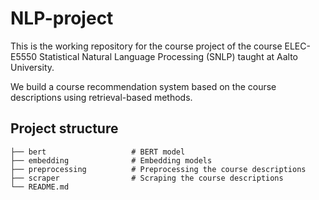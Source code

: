 # NLP-project

This is the working repository for the course project of the course ELEC-E5550
Statistical Natural Language Processing (SNLP) taught at Aalto University.

We build a course recommendation system based on the course descriptions using
retrieval-based methods.

## Project structure

```
├── bert                   # BERT model
├── embedding              # Embedding models
├── preprocessing          # Preprocessing the course descriptions
├── scraper                # Scraping the course descriptions
└── README.md
```
